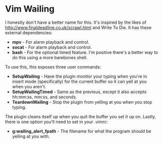 Vim Wailing
===========

I honestly don't have a better name for this. It's inspired by the likes of <http://www.finaldeadline.co.uk/scrawl.html> and Write To Die. It has these external dependencies:

* **mpv** - For alarm playback and control.
* **socat** - For alarm playback and control.
* **bash** - For the optional timed feature. I'm positive there's a better way to do this using a more barebones shell.

To use this, this exposes three user commands:
* **SetupWailing** - Have the plugin monitor your typing when you're in insert mode (specifically) for the current buffer so it can yell at you when you aren't.
* **SetupWailingTimed** - Same as the previous, except it also accepts hh:mm:ss, mm:ss, and seconds.
* **TeardownWailing** - Stop the plugin from yelling at you when you stop typing.

The plugin cleans itself up when you quit the buffer you set it up on.
Lastly, there is one option you'll need to set in your .vimrc:
* **g:wailing_alert_fpath** - The filename for what the program should be yelling at you with.
